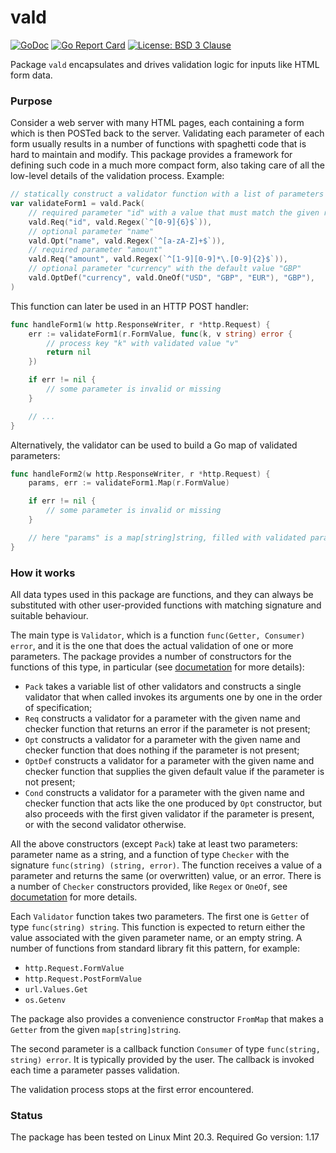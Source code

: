 # vald

[![GoDoc](https://godoc.org/github.com/maxim2266/vald?status.svg)](https://godoc.org/github.com/maxim2266/vald)
[![Go Report Card](https://goreportcard.com/badge/github.com/maxim2266/vald)](https://goreportcard.com/report/github.com/maxim2266/vald)
[![License: BSD 3 Clause](https://img.shields.io/badge/License-BSD_3--Clause-yellow.svg)](https://opensource.org/licenses/BSD-3-Clause)

Package `vald` encapsulates and drives validation logic for inputs like HTML form data.

### Purpose
Consider a web server with many HTML pages, each containing a form which is then POSTed back to the server.
Validating each parameter of each form usually results in a number of functions with spaghetti code that is
hard to maintain and modify. This package provides a framework for defining such code in a much more compact
form, also taking care of all the low-level details of the validation process. Example:
```Go
// statically construct a validator function with a list of parameters to process
var validateForm1 = vald.Pack(
	// required parameter "id" with a value that must match the given regular expression
	vald.Req("id", vald.Regex(`^[0-9]{6}$`)),
	// optional parameter "name"
	vald.Opt("name", vald.Regex(`^[a-zA-Z]+$`)),
	// required parameter "amount"
	vald.Req("amount", vald.Regex(`^[1-9][0-9]*\.[0-9]{2}$`)),
	// optional parameter "currency" with the default value "GBP"
	vald.OptDef("currency", vald.OneOf("USD", "GBP", "EUR"), "GBP"),
)
```
This function can later be used in an HTTP POST handler:
```Go
func handleForm1(w http.ResponseWriter, r *http.Request) {
	err := validateForm1(r.FormValue, func(k, v string) error {
		// process key "k" with validated value "v"
		return nil
	})

	if err != nil {
		// some parameter is invalid or missing
	}

	// ...
}
```
Alternatively, the validator can be used to build a Go map of validated parameters:
```Go
func handleForm2(w http.ResponseWriter, r *http.Request) {
	params, err := validateForm1.Map(r.FormValue)

	if err != nil {
		// some parameter is invalid or missing
	}

	// here "params" is a map[string]string, filled with validated parameters
}
```

### How it works
All data types used in this package are functions, and they can always be substituted with other
user-provided functions with matching signature and suitable behaviour.

The main type is `Validator`, which is a function `func(Getter, Consumer) error`, and it is the one
that does the actual validation of one or more parameters. The package provides a number of constructors
for the functions of this type, in particular (see [documetation](https://godoc.org/github.com/maxim2266/vald)
for more details):
- `Pack` takes a variable list of other validators and constructs a single validator that when called invokes
	its arguments one by one in the order of specification;
- `Req` constructs a validator for a parameter with the given name and checker function that returns
	an error if the parameter is not present;
- `Opt` constructs a validator for a parameter with the given name and checker function that does nothing
	if the parameter is not present;
- `OptDef` constructs a validator for a parameter with the given name and checker function that supplies
	the given default value if the parameter is not present;
- `Cond` constructs a validator for a parameter with the given name and checker function that acts
	like the one produced by `Opt` constructor, but also proceeds with the first given validator if the
	parameter is present, or with the second validator otherwise.

All the above constructors (except `Pack`) take at least two parameters: parameter name as a string, and
a function of type `Checker` with the signature `func(string) (string, error)`.
The function receives a value of a parameter and returns the same (or overwritten) value, or an error. There
is a number of `Checker` constructors provided, like `Regex` or `OneOf`, see
[documetation](https://godoc.org/github.com/maxim2266/vald) for more details.

Each `Validator` function takes two parameters. The first one is `Getter` of type `func(string) string`. This
function is expected to return either the value associated with the given parameter name, or an empty
string. A number of functions from standard library fit this pattern, for example:
- `http.Request.FormValue`
- `http.Request.PostFormValue`
- `url.Values.Get`
- `os.Getenv`

The package also provides a convenience constructor `FromMap` that makes a `Getter` from the given
`map[string]string`.

The second parameter is a callback function `Consumer` of type `func(string, string) error`. It is typically
provided by the user. The callback is invoked each time a parameter passes validation.

The validation process stops at the first error encountered.

### Status
The package has been tested on Linux Mint 20.3. Required Go version: 1.17

